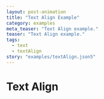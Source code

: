 ```yaml
---
layout: post-animation
title: "Text Align Example"
category: examples
meta_teaser: "Text Align example."
teaser: "Text Align example."
tags: 
  - text
  - textAlign
story: "examples/textAlign.json5"
---
```

# Text Align

